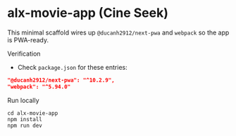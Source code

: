 # alx-movie-app (Cine Seek)

This minimal scaffold wires up `@ducanh2912/next-pwa` and `webpack` so the app is PWA-ready.

Verification

- Check `package.json` for these entries:

```json
"@ducanh2912/next-pwa": "^10.2.9",
"webpack": "^5.94.0"
```

Run locally

```pwsh
cd alx-movie-app
npm install
npm run dev
```
